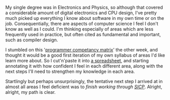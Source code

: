 <!--
.. title: My own competency
.. slug: my-own-competancy
.. date: 2010-04-07 11:41:50-05:00
.. tags: Geek,Software
.. link: 
.. description: 
.. type: text
-->


My single degree was in Electronics and Physics, so although that
covered a considerable amount of digital electronics and CPU design,
I've pretty much picked up everything I know about software in my own
time or on the job. Consequentially, there are aspects of computer
science I feel I don't know as well as I could. I'm thinking especially
of areas which are less frequently used in practice, but often cited as
fundamental and important, such as compiler design.

I stumbled on this '[programmer competancy
matrix](http://www.indiangeek.net/wp-content/uploads/Programmer%20competency%20matrix.htm)'
the other week, and thought it would be a good first iteration of my own
syllabus of areas I'd like learn more about. So I cut'n'paste it into [a
spreadsheet](http://spreadsheets.google.com/ccc?key=0AmOF8t-e3EyzdE1FdW5BcDFuVURKOEZSY1NfQW5NS1E&hl=en),
and starting annotating it with how confident I feel in each different
area, along with the next steps I'll need to strengthen my knowledge in
each area.

Startlingly but perhaps unsurprisingly, the tentative next step I
arrived at in almost all areas I feel deficient was to *finish working
through
[SICP](http://www.amazon.co.uk/Structure-Interpretation-Computer-Electrical-Engineering/dp/0262510871)*.
Alright, alright, my path is clear.